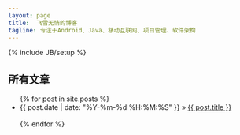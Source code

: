 ```yaml
---
layout: page
title:  飞雪无情的博客 
tagline: 专注于Android、Java、移动互联网、项目管理、软件架构
---
```

{% include JB/setup %}

## 所有文章
<ul class="posts">
  {% for post in site.posts %}
    <li><span>{{ post.date | date: "%Y-%m-%d %H:%M:%S" }}</span> &raquo; <a href="{{ BASE_PATH }}{{ post.url }}">{{ post.title }}</a></li>
    <br/>
  {% endfor %}
</ul>


